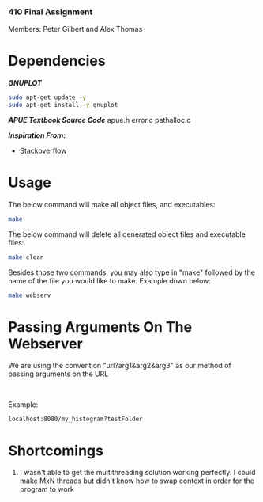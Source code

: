 ### 410 Final Assignment
Members: Peter Gilbert and Alex Thomas

# Dependencies

***GNUPLOT***
```bash
sudo apt-get update -y
sudo apt-get install -y gnuplot
```

***APUE Textbook Source Code***
apue.h
error.c
pathalloc.c

***Inspiration From:***
- Stackoverflow

# Usage

The below command will make all object files, and executables:

```bash
make
```
The below command will delete all generated object files and executable files:

```bash
make clean
```

Besides those two commands, you may also type in "make" followed by the name of the file
you would like to make. Example down below:

```bash
make webserv
```

# Passing Arguments On The Webserver

We are using the convention "url?arg1&arg2&arg3" as our method of passing arguments on the URL

</br>

Example:
```
localhost:8080/my_histogram?testFolder
```

# Shortcomings

1. I wasn't able to get the multithreading solution working perfectly. I could make MxN threads but didn't know how to swap context in order for the program to work
